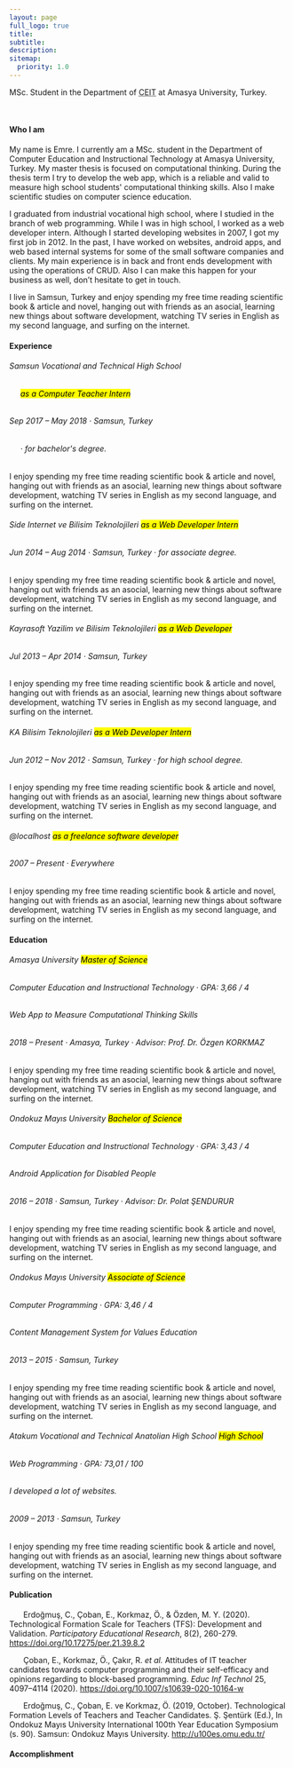 ```yaml
---
layout: page
full_logo: true
title:
subtitle: 
description:
sitemap: 
  priority: 1.0
---
```

<p id="describe-text">MSc. Student in the Department of <abbr title="Computer Education and Instructional Technology">CEIT</abbr> at Amasya University, Turkey.</p>
<br>
<h4>Who I am</h4>
<p class="text-justify mw-0">My name is Emre. I currently am a MSc. student in the Department of Computer Education and Instructional Technology at Amasya University, Turkey. My master thesis is focused on computational thinking. During the thesis term I try to develop the web app, which is a reliable and valid to measure high school students' computational thinking skills. Also I make scientific studies on computer science education.</p>
<p class="text-justify mw-0">I graduated from industrial vocational high school, where I studied in the branch of web programming. While I was in high school, I worked as a web developer intern. Although I started developing websites in 2007, I got my first job in 2012. In the past, I have worked on websites, android apps, and web based internal systems for some of the small software companies and clients. My main experience is in back and front ends development with using the operations of CRUD. Also I can make this happen for your business as well, don’t hesitate to get in touch.</p>
<p class="text-justify mw-0">I live in Samsun, Turkey and enjoy spending my free time reading scientific book & article and novel, hanging out with friends as an asocial, learning new things about software development, watching TV series in English as my second language, and  surfing on the internet.</p>
<h4>Experience</h4>
<h6><i class="fa fa-building"></i> Samsun Vocational and Technical High School</h6>
<h6 class="p-0" style="text-indent:20px;"><mark><em class="font-weight-normal"> as a Computer Teacher Intern </em></mark></h6>
<h6 class="mb-2 p-0 font-weight-normal"><i class="fa fa-info-circle"></i> Sep 2017 – May 2018 &middot; Samsun, Turkey</h6>
<h6 class="p-0 font-weight-normal" style="text-indent:20px;"> &middot; <em class="text-info">for bachelor's degree.</em></h6>
<p class="text-justify lh-0 mw-0">I enjoy spending my free time reading scientific book & article and novel, hanging out with friends as an asocial, learning new things about software development, watching TV series in English as my second language, and  surfing on the internet.</p>

<h6><i class="fa fa-building"></i> Side Internet ve Bilisim Teknolojileri <mark><em class="font-weight-normal">as a Web Developer Intern</em></mark></h6>
<h6 class="mb-2 p-0 font-weight-normal"><i class="fa fa-info-circle"></i> Jun 2014 – Aug 2014 &middot; Samsun, Turkey &middot; <em class="text-info">for associate degree.</em></h6>
<p class="text-justify lh-0 mw-0">I enjoy spending my free time reading scientific book & article and novel, hanging out with friends as an asocial, learning new things about software development, watching TV series in English as my second language, and  surfing on the internet.</p>

<h6><i class="fa fa-building"></i> Kayrasoft Yazilim ve Bilisim Teknolojileri <mark><em class="font-weight-normal">as a Web Developer</em></mark></h6>
<h6 class="mb-2 p-0 font-weight-normal"><i class="fa fa-info-circle"></i> Jul 2013 – Apr 2014 &middot; Samsun, Turkey</h6>
<p class="text-justify lh-0 mw-0">I enjoy spending my free time reading scientific book & article and novel, hanging out with friends as an asocial, learning new things about software development, watching TV series in English as my second language, and  surfing on the internet.</p>

<h6><i class="fa fa-building"></i> KA Bilisim Teknolojileri <mark><em class="font-weight-normal">as a Web Developer Intern</em></mark></h6>
<h6 class="mb-2 p-0 font-weight-normal"><i class="fa fa-info-circle"></i> Jun 2012 – Nov 2012 &middot; Samsun, Turkey &middot; <em class="text-info">for high school degree.</em></h6>
<p class="text-justify lh-0 mw-0">I enjoy spending my free time reading scientific book & article and novel, hanging out with friends as an asocial, learning new things about software development, watching TV series in English as my second language, and  surfing on the internet.</p>

<h6><i class="fa fa-building"></i> @localhost <mark><em class="font-weight-normal">as a freelance software developer</em></mark></h6>
<h6 class="mb-2 p-0 font-weight-normal"><i class="fa fa-info-circle"></i> 2007 – Present &middot; Everywhere</h6>
<p class="text-justify lh-0 mw-0">I enjoy spending my free time reading scientific book & article and novel, hanging out with friends as an asocial, learning new things about software development, watching TV series in English as my second language, and  surfing on the internet.</p>
<h4>Education</h4>
<h6><i class="fa fa-university"></i> Amasya University <mark><em class="font-weight-normal"> Master of Science </em></mark></h6>
<h6 class="mb-2 p-0"><i class="fa fa-graduation-cap" aria-hidden="true"></i> Computer Education and Instructional Technology &middot; <em class="text-success font-weight-normal">GPA: 3,66 / 4</em></h6>
<h6 class="mb-2 p-0"><i class="fa fa-paperclip" aria-hidden="true"></i> <span class="text-info">Web App to Measure Computational Thinking Skills</span></h6>
<h6 class="mb-2 p-0 font-weight-normal"><i class="fa fa-info-circle"></i> 2018 – Present &middot; Amasya, Turkey &middot; <em class="text-success">Advisor: Prof. Dr. Özgen KORKMAZ</em></h6>
<p class="text-justify lh-0 mw-0">I enjoy spending my free time reading scientific book & article and novel, hanging out with friends as an asocial, learning new things about software development, watching TV series in English as my second language, and  surfing on the internet.</p>

<h6><i class="fa fa-university"></i> Ondokuz Mayıs University <mark><em class="font-weight-normal"> Bachelor of Science </em></mark></h6>
<h6 class="mb-2 p-0"><i class="fa fa-graduation-cap" aria-hidden="true"></i> Computer Education and Instructional Technology &middot; <em class="text-success font-weight-normal">GPA: 3,43 / 4</em></h6>
<h6 class="mb-2 p-0"><i class="fa fa-paperclip" aria-hidden="true"></i> <span class="text-info">Android Application for Disabled People</span></h6>
<h6 class="mb-2 p-0 font-weight-normal"><i class="fa fa-info-circle"></i> 2016 – 2018 &middot; Samsun, Turkey &middot; <em class="text-success">Advisor: Dr. Polat ŞENDURUR</em></h6>
<p class="text-justify lh-0 mw-0">I enjoy spending my free time reading scientific book & article and novel, hanging out with friends as an asocial, learning new things about software development, watching TV series in English as my second language, and  surfing on the internet.</p>

<h6><i class="fa fa-university"></i> Ondokus Mayıs University <mark><em class="font-weight-normal"> Associate of Science </em></mark></h6>
<h6 class="mb-2 p-0"><i class="fa fa-graduation-cap" aria-hidden="true"></i> Computer Programming &middot; <em class="text-success font-weight-normal">GPA: 3,46 / 4</em></h6>
<h6 class="mb-2 p-0"><i class="fa fa-paperclip" aria-hidden="true"></i> <span class="text-info">Content Management System for Values Education</span></h6>
<h6 class="mb-2 p-0 font-weight-normal"><i class="fa fa-info-circle"></i> 2013 – 2015 &middot; Samsun, Turkey</h6>
<p class="text-justify lh-0 mw-0">I enjoy spending my free time reading scientific book & article and novel, hanging out with friends as an asocial, learning new things about software development, watching TV series in English as my second language, and  surfing on the internet.</p>

<h6><i class="fa fa-university"></i> Atakum Vocational and Technical Anatolian High School <mark><em class="font-weight-normal"> High School </em></mark></h6>
<h6 class="mb-2 p-0"><i class="fa fa-graduation-cap" aria-hidden="true"></i> Web Programming &middot; <em class="text-success font-weight-normal">GPA: 73,01 / 100</em></h6>
<h6 class="mb-2 p-0"><i class="fa fa-paperclip" aria-hidden="true"></i> <span class="text-info">I developed a lot of websites.</span></h6>
<h6 class="mb-2 p-0 font-weight-normal"><i class="fa fa-info-circle"></i> 2009 – 2013 &middot; Samsun, Turkey</h6>
<p class="text-justify lh-0 mw-0">I enjoy spending my free time reading scientific book & article and novel, hanging out with friends as an asocial, learning new things about software development, watching TV series in English as my second language, and  surfing on the internet.</p>
<h4>Publication</h4>
<p class="text-justify lh-0 mw-0" style="text-indent: 5%;">Erdoğmuş, C., <span class="font-weight-bold">Çoban, E.</span>, Korkmaz, Ö., & Özden, M. Y. (2020). Technological Formation Scale for Teachers (TFS): Development and Validation. <em>Participatory Educational Research</em>, 8(2), 260-279. <a target="_blank" href="https://doi.org/10.17275/per.21.39.8.2">https://doi.org/10.17275/per.21.39.8.2</a></p>
<p class="text-justify lh-0 mw-0" style="text-indent: 5%;"><span class="font-weight-bold">Çoban, E.</span>, Korkmaz, Ö., Çakır, R. <em>et al.</em> Attitudes of IT teacher candidates towards computer programming and their self-efficacy and opinions regarding to block-based programming. <em>Educ Inf Technol</em> 25, 4097–4114 (2020). <a target="_blank" href="https://doi.org/10.1007/s10639-020-10164-w">https://doi.org/10.1007/s10639-020-10164-w</a></p>
<p class="text-justify lh-0 mw-0" style="text-indent: 5%;">Erdoğmuş, C., <span class="font-weight-bold">Çoban, E.</span> ve Korkmaz, Ö. (2019, October). Technological Formation Levels of Teachers and Teacher Candidates. Ş. Şentürk (Ed.), In Ondokuz Mayıs University International 100th Year Education Symposium (s. 90). Samsun: Ondokuz Mayıs University. <a target="_blank" href="http://u100es.omu.edu.tr/">http://u100es.omu.edu.tr/</a></p>
<h4>Accomplishment</h4>